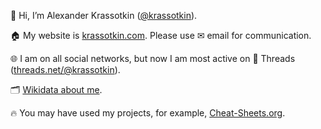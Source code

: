 👋 Hi, I’m Alexander Krassotkin ([@krassotkin](https://github.com/krassotkin)).

🏠 My website is [krassotkin.com](https://krassotkin.com/). Please use ✉ email for communication.

🌐 I am on all social networks, but now I am most active on 🧵 Threads ([threads.net/@krassotkin](https://www.threads.net/@krassotkin)).

🗂️ [Wikidata about me](https://www.wikidata.org/wiki/Q49825788).

🔥 You may have used my projects, for example, [Cheat-Sheets.org](https://cheat-sheets.org/).

<!---
- 👀 I’m interested in ...
- 🌱 I’m currently learning ...
- 💞️ I’m looking to collaborate on ...
- 📫 How to reach me ...

krassotkin/krassotkin is a ✨ special ✨ repository because its `README.md` (this file) appears on your GitHub profile.
You can click the Preview link to take a look at your changes.
--->
